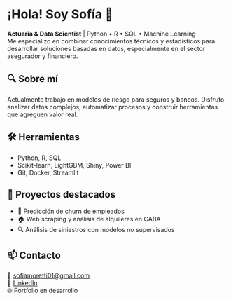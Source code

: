 # ¡Hola! Soy Sofía 👋  
**Actuaria & Data Scientist** | Python • R • SQL • Machine Learning  
Me especializo en combinar conocimientos técnicos y estadísticos para desarrollar soluciones basadas en datos, especialmente en el sector asegurador y financiero.

## 🔍 Sobre mí  
Actualmente trabajo en modelos de riesgo para seguros y bancos. Disfruto analizar datos complejos, automatizar procesos y construir herramientas que agreguen valor real.

## 🛠 Herramientas
- Python, R, SQL  
- Scikit-learn, LightGBM, Shiny, Power BI  
- Git, Docker, Streamlit

## 🚀 Proyectos destacados
- 🧠 Predicción de churn de empleados  
- 🏠 Web scraping y análisis de alquileres en CABA  
- 🔍 Análisis de siniestros con modelos no supervisados

## 📫 Contacto  
📧 sofiamoretti01@gmail.com  
🔗 [LinkedIn](https://www.linkedin.com/in/sofia-dana-moretti/)  
🌐 Portfolio en desarrollo

